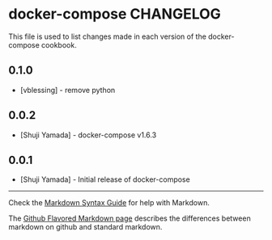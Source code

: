 docker-compose CHANGELOG
=============

This file is used to list changes made in each version of the docker-compose cookbook.

0.1.0
-----
- [vblessing] - remove python

0.0.2
-----
- [Shuji Yamada] - docker-compose v1.6.3

0.0.1
-----
- [Shuji Yamada] - Initial release of docker-compose

- - -
Check the [Markdown Syntax Guide](http://daringfireball.net/projects/markdown/syntax) for help with Markdown.

The [Github Flavored Markdown page](http://github.github.com/github-flavored-markdown/) describes the differences between markdown on github and standard markdown.
